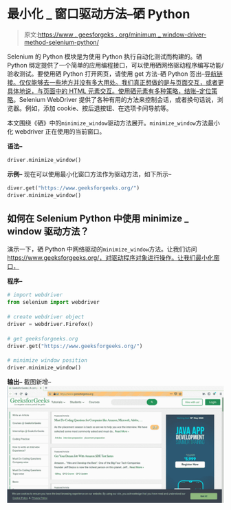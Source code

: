 # 最小化 _ 窗口驱动方法–硒 Python

> 原文:[https://www . geesforgeks . org/minimum _ window-driver-method-selenium-python/](https://www.geeksforgeeks.org/minimize_window-driver-method-selenium-python/)

Selenium 的 Python 模块是为使用 Python 执行自动化测试而构建的。硒 Python 绑定提供了一个简单的应用编程接口，可以使用硒网络驱动程序编写功能/验收测试。要使用硒 Python 打开网页，请使用 get 方法-硒 Python 签出–[导航链接。仅仅能够去一些地方并没有多大用处。我们真正想做的是与页面交互，或者更具体地说，与页面中的 HTML 元素交互。使用硒元素有多种策略，结账–](https://www.geeksforgeeks.org/navigating-links-using-get-method-selenium-python/)[定位策略](https://www.geeksforgeeks.org/locator-strategies-selenium-python/)。Selenium WebDriver 提供了各种有用的方法来控制会话，或者换句话说，浏览器。例如，添加 cookie、按后退按钮、在选项卡间导航等。

本文围绕《硒》中的`minimize_window`驱动方法展开。`minimize_window`方法最小化 webdriver 正在使用的当前窗口。

**语法–**

```py
driver.minimize_window()
```

**示例–**
现在可以使用最小化窗口方法作为驱动方法，如下所示–

```py
diver.get("https://www.geeksforgeeks.org/")
driver.minimize_window()

```

## 如何在 Selenium Python 中使用 minimize _ window 驱动方法？

演示一下，硒 Python 中网络驱动的`minimize_window`方法。让我们访问 https://www.geeksforgeeks.org/，对驱动程序对象进行操作。让我们最小化窗口，

**程序–**

```py
# import webdriver
from selenium import webdriver

# create webdriver object
driver = webdriver.Firefox()

# get geeksforgeeks.org
driver.get("https://www.geeksforgeeks.org/")

# minimize window position
driver.minimize_window()
```

**输出–**
截图新增–
![driver-methods-Selenium-Python](img/54e8e60dfe6948a9078abf9c8e8131f1.png)